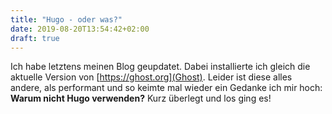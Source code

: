 ```yaml
---
title: "Hugo - oder was?"
date: 2019-08-20T13:54:42+02:00
draft: true
---
```

Ich habe letztens meinen Blog geupdatet. Dabei installierte ich gleich die aktuelle Version von [https://ghost.org](Ghost). Leider ist diese alles andere, als performant und so keimte mal wieder ein Gedanke ich mir hoch: **Warum nicht Hugo verwenden?**
Kurz überlegt und los ging es!
